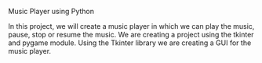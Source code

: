 Music Player using Python

In this project, we will create a music player in which we can play the music, pause, stop or resume the music.
We are creating a project using the tkinter and pygame module. Using the Tkinter library we are creating a GUI for the music player.
